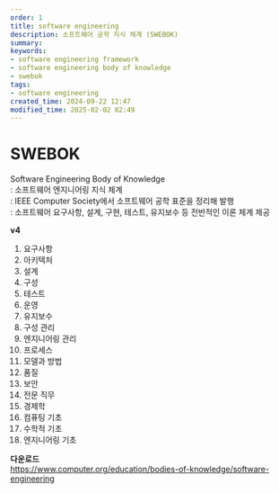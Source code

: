 ```yaml
---
order: 1
title: software engineering
description: 소프트웨어 공학 지식 체계 (SWEBOK)
summary:
keywords:
- software engineering framework
- software engineering body of knowledge
- swebok
tags:
- software engineering
created_time: 2024-09-22 12:47
modified_time: 2025-02-02 02:49
---
```


# SWEBOK
Software Engineering Body of Knowledge  
: 소프트웨어 엔지니어링 지식 체계  
: IEEE Computer Society에서 소프트웨어 공학 표준을 정리해 발행  
: 소프트웨어 요구사항, 설계, 구현, 테스트, 유지보수 등 전반적인 이론 체계 제공  

**v4**
1. 요구사항
2. 아키텍처
3. 설계
4. 구성
5. 테스트
6. 운영
7. 유지보수
8. 구성 관리
9. 엔지니어링 관리
10. 프로세스
11. 모델과 방법
12. 품질
13. 보안
14. 전문 직무
15. 경제학
16. 컴퓨팅 기초
17. 수학적 기초
18. 엔지니어링 기초


**다운로드**  
https://www.computer.org/education/bodies-of-knowledge/software-engineering
